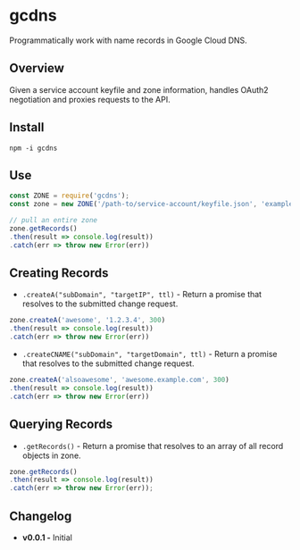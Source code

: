 # gcdns
Programmatically work with name records in Google Cloud DNS. 

## Overview
Given a service account keyfile and zone information, handles OAuth2 negotiation and proxies requests to the API.

## Install

```
npm -i gcdns
```

## Use

```javascript
const ZONE = require('gcdns');
const zone = new ZONE('/path-to/service-account/keyfile.json', 'example-com', 'example.com');

// pull an entire zone
zone.getRecords()
.then(result => console.log(result))
.catch(err => throw new Error(err))
```

## Creating Records

- `.createA("subDomain", "targetIP", ttl)` - Return a promise that resolves to the submitted change request.

```javascript
zone.createA('awesome', '1.2.3.4', 300)
.then(result => console.log(result))
.catch(err => throw new Error(err))
```

- `.createCNAME("subDomain", "targetDomain", ttl)` - Return a promise that resolves to the submitted change request.

```javascript
zone.createA('alsoawesome', 'awesome.example.com', 300)
.then(result => console.log(result))
.catch(err => throw new Error(err))
```

## Querying Records

- `.getRecords()` - Return a promise that resolves to an array of all record objects in zone.

```javascript
zone.getRecords()
.then(result => console.log(result))
.catch(err => throw new Error(err));
``` 


## Changelog
- **v0.0.1 -** Initial